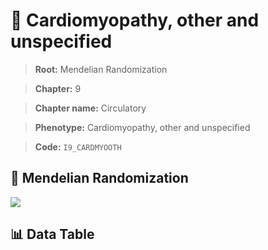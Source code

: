 # 🧪 Cardiomyopathy, other and unspecified

> **Root:** Mendelian Randomization

> **Chapter:** 9  

> **Chapter name:** Circulatory

> **Phenotype:** Cardiomyopathy, other and unspecified  

> **Code:** `I9_CARDMYOOTH`

## 🧬 Mendelian Randomization  

<img src="/MR/Figures/Forward/I9_CARDMYOOTH.png"/>

## 📊 Data Table

<CsvTableMRF src="/MR/Data/Forward/I9_CARDMYOOTH.csv"/>
